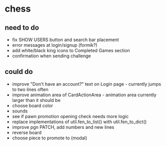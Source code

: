 # chess

## need to do
- fix SHOW USERS button and search bar placement
- error messages at login/signup (formik?)
- add white/black king icons to Completed Games section
- confirmation when sending challenge

## could do
- improve "Don't have an account?" text on Login page - currently jumps to two lines often
- improve animation area of CardActionArea - animation area currently larger than it should be
- choose board color
- sounds
- see if pawn promotion opening check needs more logic
- replace implementations of util.fen_to_list() with util.fen_to_dict()
- improve pgn PATCH, add numbers and new lines
- reverse board
- choose piece to promote to (modal)


